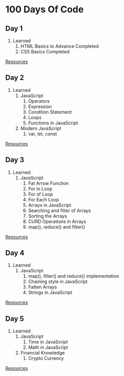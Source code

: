 # 100 Days Of Code
## Day 1
1. Learned
    1. HTML Basics to Advance Completed
    2. CSS Basics Completed

[Resources](https://github.com/codewithpriyansh/100-Days-Of-Code/blob/main/Day%201/resources.txt)

## Day 2
1. Learned
    1. JavaScript
         1. Operators
         2. Expression
         3. Condition Statement
         4. Loops
         5. Functions in JavaScript
    2. Modern JavaScript
         1. var, let, const

[Resources](https://github.com/codewithpriyansh/100-Days-Of-Code/blob/main/Day%202/resources.txt)

## Day 3
1. Learned
    1. JavaScript
        1. Fat Arrow Function
        2. For in Loop
        3. For of Loop
        4. For Each Loop
        5. Arrays in JavaScript
        6. Searching and filter of Arrays
        7. Sorting the Arrays
        8. CURD Operations in Arrays
        9. map(), reduce() and filter()


[Resources](https://github.com/codewithpriyansh/100-Days-Of-Code/blob/main/Day%202/resources.txt)

## Day 4
1. Learned
    1. JavaScript
        1. map(), filter() and reduce() implementation
        2. Chaining style in JavaScript
        3. Fatten Arrays
        4. Strings in JavaScript

[Resources](https://github.com/codewithpriyansh/100-Days-Of-Code/blob/main/Day%202/resources.txt)

## Day 5
1. Learned
    1. JavaScript
        1. Time in JavaScript
        2. Math in JavaScript
    2. Financial Knowledge
        1. Crypto Currency

[Resources](https://github.com/codewithpriyansh/100-Days-Of-Code/blob/main/Day%202/resources.txt)
